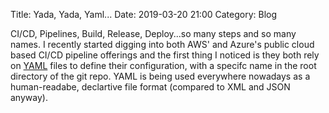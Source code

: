 Title: Yada, Yada, Yaml...
Date: 2019-03-20 21:00
Category: Blog

CI/CD, Pipelines, Build, Release, Deploy...so many steps and so many names.
I recently started digging into both AWS' and Azure's public cloud based CI/CD
pipeline offerings and the first thing I noticed is they both rely on 
[YAML](https://yaml.org/) files to define their configuration, with a specifc name
in the root directory of the git repo. YAML is being used everywhere nowadays as a 
human-readabe, declartive file format (compared to XML and JSON anyway).
